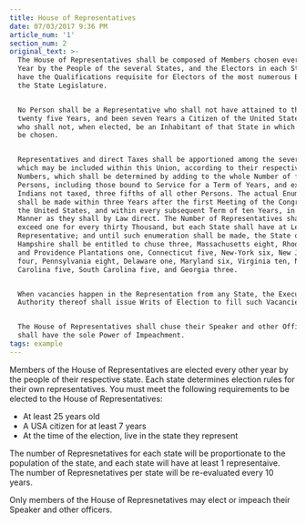 ```yaml
---
title: House of Representatives
date: 07/03/2017 9:36 PM
article_num: '1'
section_num: 2
original_text: >-
  The House of Representatives shall be composed of Members chosen every second
  Year by the People of the several States, and the Electors in each State shall
  have the Qualifications requisite for Electors of the most numerous Branch of
  the State Legislature.


  No Person shall be a Representative who shall not have attained to the Age of
  twenty five Years, and been seven Years a Citizen of the United States, and
  who shall not, when elected, be an Inhabitant of that State in which he shall
  be chosen.


  Representatives and direct Taxes shall be apportioned among the several States
  which may be included within this Union, according to their respective
  Numbers, which shall be determined by adding to the whole Number of free
  Persons, including those bound to Service for a Term of Years, and excluding
  Indians not taxed, three fifths of all other Persons. The actual Enumeration
  shall be made within three Years after the first Meeting of the Congress of
  the United States, and within every subsequent Term of ten Years, in such
  Manner as they shall by Law direct. The Number of Representatives shall not
  exceed one for every thirty Thousand, but each State shall have at Least one
  Representative; and until such enumeration shall be made, the State of New
  Hampshire shall be entitled to chuse three, Massachusetts eight, Rhode-Island
  and Providence Plantations one, Connecticut five, New-York six, New Jersey
  four, Pennsylvania eight, Delaware one, Maryland six, Virginia ten, North
  Carolina five, South Carolina five, and Georgia three.


  When vacancies happen in the Representation from any State, the Executive
  Authority thereof shall issue Writs of Election to fill such Vacancies.


  The House of Representatives shall chuse their Speaker and other Officers; and
  shall have the sole Power of Impeachment.
tags: example
---
```

Members of the House of Representatives are elected every other year by the people of their respective state. Each state determines election rules for their own representatives. You must meet the following requirements to be elected to the House of Representatives:

- At least 25 years old
- A USA citizen for at least 7 years
- At the time of the election, live in the state they represent



The number of Represnetatives for each state will be proportionate to the population of the state, and each state will have at least 1 representaive. The number of Represnetatives per state will be re-evaluated every 10 years.

Only members of the House of Represnetatives may elect or impeach their Speaker and other officers.
